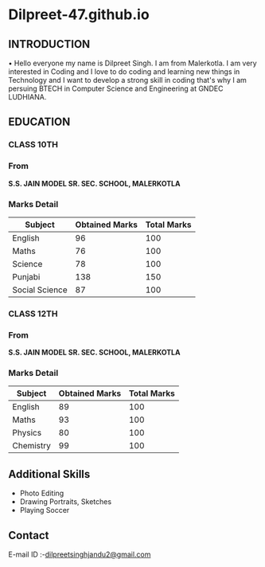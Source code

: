 # Dilpreet-47.github.io

## **INTRODUCTION** ##

• Hello everyone my name is Dilpreet Singh. I am from Malerkotla. I am very interested in Coding and I love to do coding and learning new things in Technology and I want to develop a strong skill in coding that's why I am persuing BTECH in Computer Science and Engineering at GNDEC LUDHIANA. 

## **EDUCATION** ##

### CLASS 10TH ###
### From ###
**S.S. JAIN MODEL SR. SEC. SCHOOL, MALERKOTLA**
### Marks Detail ###
|Subject|Obtained Marks|Total Marks|
|---|---|---|
|English|96|100|
|Maths|76|100|
|Science|78|100|
|Punjabi|138|150|
|Social Science|87|100|

### CLASS 12TH ###
### From ###
**S.S. JAIN MODEL SR. SEC. SCHOOL, MALERKOTLA**
### Marks Detail ###
| Subject   | Obtained Marks | Total Marks |
|-----------|----------------|-------------|
| English   | 89             | 100         |
| Maths     | 93             | 100         |
| Physics   | 80             | 100         |
| Chemistry | 99             | 100         |

## Additional Skills ##
- Photo Editing
- Drawing Portraits, Sketches
- Playing Soccer

## Contact ##
E-mail ID :-[dilpreetsinghjandu2@gmail.com](dilpreetsinghjandu2@gmail.com)  
